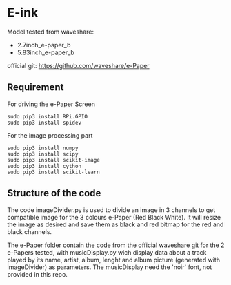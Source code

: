 # E-ink

Model tested from waveshare:
- 2.7inch_e-paper_b 
- 5.83inch_e-paper_b

official git:
https://github.com/waveshare/e-Paper

## Requirement

For driving the e-Paper Screen
```
sudo pip3 install RPi.GPIO
sudo pip3 install spidev
```

For the image processing part
```
sudo pip3 install numpy
sudo pip3 install scipy
sudo pip3 install scikit-image
sudo pip3 install cython
sudo pip3 install scikit-learn
```

## Structure of the code

The code imageDivider.py is used to divide an image in 3 channels to get compatible image for the 3 colours e-Paper (Red Black White). It will resize the image as desired and save them as black and red bitmap for the red and black channels.

The e-Paper folder contain the code from the official waveshare git for the 2 e-Papers tested, with musicDisplay.py wich display data about a track played by its name, artist, album, lenght and album picture (generated with imageDivider) as parameters. The musicDisplay need the 'noir' font, not provided in this repo.